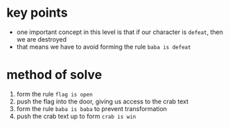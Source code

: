 # key points
* one important concept in this level is that if our character is `defeat`, then we are destroyed
* that means we have to avoid forming the rule `baba is defeat`
# method of solve
1) form the rule `flag is open`
2) push the flag into the door, giving us access to the crab text
3) form the rule `baba is baba` to prevent transformation
4) push the crab text up to form `crab is win`
